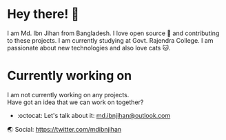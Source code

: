 # Hey there! 👋
I am Md. Ibn Jihan from Bangladesh. I love open source 🤍 and contributing to these projects. I am currently studying at Govt. Rajendra College. I am passionate about new technologies and also love cats 🐱.

# Currently working on
I am not currently working on any projects.<br>
Have got an idea that we can work on together?
- :octocat: Let's talk about it: md.ibnjihan@outlook.com

🌏 Social: https://twitter.com/mdibnjihan
